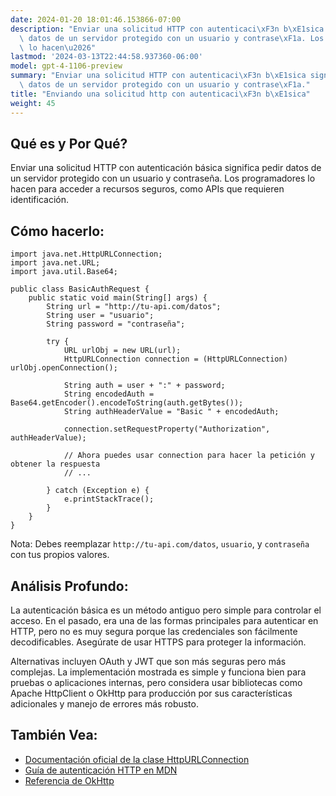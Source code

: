 ```yaml
---
date: 2024-01-20 18:01:46.153866-07:00
description: "Enviar una solicitud HTTP con autenticaci\xF3n b\xE1sica significa pedir\
  \ datos de un servidor protegido con un usuario y contrase\xF1a. Los programadores\
  \ lo hacen\u2026"
lastmod: '2024-03-13T22:44:58.937360-06:00'
model: gpt-4-1106-preview
summary: "Enviar una solicitud HTTP con autenticaci\xF3n b\xE1sica significa pedir\
  \ datos de un servidor protegido con un usuario y contrase\xF1a."
title: "Enviando una solicitud http con autenticaci\xF3n b\xE1sica"
weight: 45
---
```


## Qué es y Por Qué?

Enviar una solicitud HTTP con autenticación básica significa pedir datos de un servidor protegido con un usuario y contraseña. Los programadores lo hacen para acceder a recursos seguros, como APIs que requieren identificación.

## Cómo hacerlo:

```
import java.net.HttpURLConnection;
import java.net.URL;
import java.util.Base64;

public class BasicAuthRequest {
    public static void main(String[] args) {
        String url = "http://tu-api.com/datos";
        String user = "usuario";
        String password = "contraseña";
        
        try {
            URL urlObj = new URL(url);
            HttpURLConnection connection = (HttpURLConnection) urlObj.openConnection();
            
            String auth = user + ":" + password;
            String encodedAuth = Base64.getEncoder().encodeToString(auth.getBytes());
            String authHeaderValue = "Basic " + encodedAuth;
            
            connection.setRequestProperty("Authorization", authHeaderValue);
            
            // Ahora puedes usar connection para hacer la petición y obtener la respuesta
            // ...

        } catch (Exception e) {
            e.printStackTrace();
        }
    }
}
```

Nota: Debes reemplazar `http://tu-api.com/datos`, `usuario`, y `contraseña` con tus propios valores.

## Análisis Profundo:

La autenticación básica es un método antiguo pero simple para controlar el acceso. En el pasado, era una de las formas principales para autenticar en HTTP, pero no es muy segura porque las credenciales son fácilmente decodificables. Asegúrate de usar HTTPS para proteger la información.

Alternativas incluyen OAuth y JWT que son más seguras pero más complejas. La implementación mostrada es simple y funciona bien para pruebas o aplicaciones internas, pero considera usar bibliotecas como Apache HttpClient o OkHttp para producción por sus características adicionales y manejo de errores más robusto.

## También Vea:

- [Documentación oficial de la clase HttpURLConnection](https://docs.oracle.com/en/java/javase/17/docs/api/java.base/java/net/HttpURLConnection.html)
- [Guía de autenticación HTTP en MDN](https://developer.mozilla.org/es/docs/Web/HTTP/Authentication)
- [Referencia de OkHttp](https://square.github.io/okhttp/)
